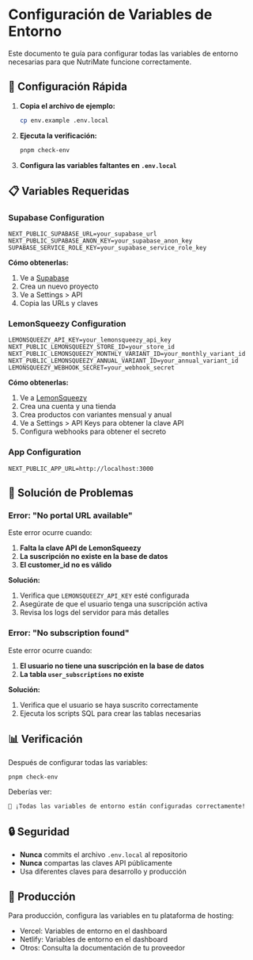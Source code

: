 # Configuración de Variables de Entorno

Este documento te guía para configurar todas las variables de entorno necesarias para que NutriMate funcione correctamente.

## 🚀 Configuración Rápida

1. **Copia el archivo de ejemplo:**
   ```bash
   cp env.example .env.local
   ```

2. **Ejecuta la verificación:**
   ```bash
   pnpm check-env
   ```

3. **Configura las variables faltantes en `.env.local`**

## 📋 Variables Requeridas

### Supabase Configuration
```env
NEXT_PUBLIC_SUPABASE_URL=your_supabase_url
NEXT_PUBLIC_SUPABASE_ANON_KEY=your_supabase_anon_key
SUPABASE_SERVICE_ROLE_KEY=your_supabase_service_role_key
```

**Cómo obtenerlas:**
1. Ve a [Supabase](https://supabase.com)
2. Crea un nuevo proyecto
3. Ve a Settings > API
4. Copia las URLs y claves

### LemonSqueezy Configuration
```env
LEMONSQUEEZY_API_KEY=your_lemonsqueezy_api_key
NEXT_PUBLIC_LEMONSQUEEZY_STORE_ID=your_store_id
NEXT_PUBLIC_LEMONSQUEEZY_MONTHLY_VARIANT_ID=your_monthly_variant_id
NEXT_PUBLIC_LEMONSQUEEZY_ANNUAL_VARIANT_ID=your_annual_variant_id
LEMONSQUEEZY_WEBHOOK_SECRET=your_webhook_secret
```

**Cómo obtenerlas:**
1. Ve a [LemonSqueezy](https://lemonsqueezy.com)
2. Crea una cuenta y una tienda
3. Crea productos con variantes mensual y anual
4. Ve a Settings > API Keys para obtener la clave API
5. Configura webhooks para obtener el secreto

### App Configuration
```env
NEXT_PUBLIC_APP_URL=http://localhost:3000
```

## 🔧 Solución de Problemas

### Error: "No portal URL available"
Este error ocurre cuando:
1. **Falta la clave API de LemonSqueezy**
2. **La suscripción no existe en la base de datos**
3. **El customer_id no es válido**

**Solución:**
1. Verifica que `LEMONSQUEEZY_API_KEY` esté configurada
2. Asegúrate de que el usuario tenga una suscripción activa
3. Revisa los logs del servidor para más detalles

### Error: "No subscription found"
Este error ocurre cuando:
1. **El usuario no tiene una suscripción en la base de datos**
2. **La tabla `user_subscriptions` no existe**

**Solución:**
1. Verifica que el usuario se haya suscrito correctamente
2. Ejecuta los scripts SQL para crear las tablas necesarias

## 📊 Verificación

Después de configurar todas las variables:

```bash
pnpm check-env
```

Deberías ver:
```
🎉 ¡Todas las variables de entorno están configuradas correctamente!
```

## 🔒 Seguridad

- **Nunca** commits el archivo `.env.local` al repositorio
- **Nunca** compartas las claves API públicamente
- Usa diferentes claves para desarrollo y producción

## 🚀 Producción

Para producción, configura las variables en tu plataforma de hosting:
- Vercel: Variables de entorno en el dashboard
- Netlify: Variables de entorno en el dashboard
- Otros: Consulta la documentación de tu proveedor 